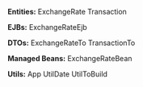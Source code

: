 **Entities:**
ExchangeRate
Transaction

**EJBs:**
ExchangeRateEjb

**DTOs:**
ExchangeRateTo
TransactionTo

**Managed Beans:**
ExchangeRateBean

**Utils:**
App
UtilDate
UtilToBuild